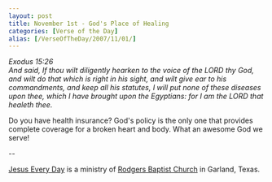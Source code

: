 ```yaml
---
layout: post
title: November 1st - God's Place of Healing
categories: [Verse of the Day]
alias: [/VerseOfTheDay/2007/11/01/]
---
```


_Exodus 15:26  
And said, If thou wilt diligently hearken to the voice of the LORD
thy God, and wilt do that which is right in his sight, and wilt give
ear to his commandments, and keep all his statutes, I will put none
of these diseases upon thee, which I have brought upon the Egyptians:
for I am the LORD that healeth thee._

Do you have health insurance? God's policy is the only one that
provides complete coverage for a broken heart and body. What an
awesome God we serve!

 --

<a href=http://jesuseveryday.net>Jesus Every Day</a> is a ministry of <a href=http://rodgersbaptist.net>Rodgers Baptist Church</a> in Garland, Texas.
